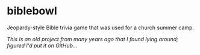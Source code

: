 biblebowl
=========

Jeopardy-style Bible trivia game that was used for a church summer camp.


*This is an old project from many years ago that I found lying around; figured I'd put it on GitHub...*
